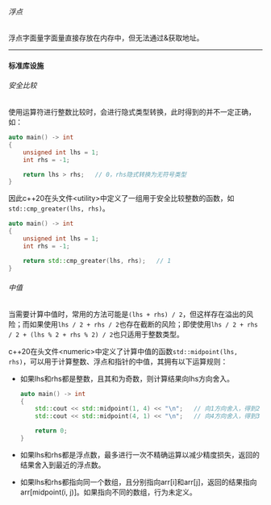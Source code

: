 ###### 浮点

浮点字面量字面量直接存放在内存中，但无法通过&获取地址。

---

#### 标准库设施

###### 安全比较

使用运算符进行整数比较时，会进行隐式类型转换，此时得到的并不一定正确，如：

```cpp
auto main() -> int
{
    unsigned int lhs = 1;
    int rhs = -1;

    return lhs > rhs;   // 0，rhs隐式转换为无符号类型
}
```

因此c++20在头文件\<utility\>中定义了一组用于安全比较整数的函数，如`std::cmp_greater(lhs, rhs)`。

```cpp
auto main() -> int
{
    unsigned int lhs = 1;
    int rhs = -1;

    return std::cmp_greater(lhs, rhs);   // 1
}
```

###### 中值

当需要计算中值时，常用的方法可能是`(lhs + rhs) / 2`，但这样存在溢出的风险；而如果使用`lhs / 2 + rhs / 2`也存在截断的风险；即使使用`lhs / 2 + rhs / 2 + (lhs % 2 + rhs % 2) / 2`也只适用于整数类型。

c++20在头文件\<numeric>中定义了计算中值的函数`std::midpoint(lhs, rhs)`，可以用于计算整数、浮点和指针的中值，其拥有以下运算规则：

* 如果lhs和rhs都是整数，且其和为奇数，则计算结果向lhs方向舍入。

  ```cpp
  auto main() -> int
  {
      std::cout << std::midpoint(1, 4) << "\n";   // 向1方向舍入，得到2
      std::cout << std::midpoint(4, 1) << "\n";   // 向4方向舍入，得到3
  
      return 0;
  }
  ```

* 如果lhs和rhs都是浮点数，最多进行一次不精确运算以减少精度损失，返回的结果舍入到最近的浮点数。

* 如果lhs和rhs都指向同一个数组，且分别指向arr\[i]和arr\[j]，返回的结果指向arr[midpoint(i, j)]。如果指向不同的数组，行为未定义。

